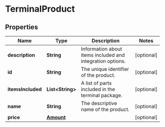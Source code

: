 

# TerminalProduct


## Properties

Name | Type | Description | Notes
------------ | ------------- | ------------- | -------------
**description** | **String** | Information about items included and integration options. |  [optional]
**id** | **String** | The unique identifier of the product. |  [optional]
**itemsIncluded** | **List&lt;String&gt;** | A list of parts included in the terminal package. |  [optional]
**name** | **String** | The descriptive name of the product. |  [optional]
**price** | [**Amount**](Amount.md) |  |  [optional]



